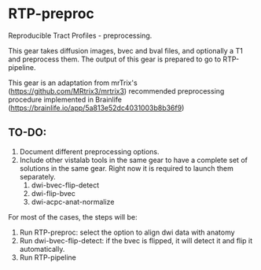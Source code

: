 # RTP-preproc
Reproducible Tract Profiles - preprocessing.

This gear takes diffusion images, bvec and bval files, and optionally a T1 and preprocess them. 
The output of this gear is prepared to go to RTP-pipeline.

This gear is an adaptation from mrTrix's (https://github.com/MRtrix3/mrtrix3) recommended preprocessing procedure implemented in Brainlife (https://brainlife.io/app/5a813e52dc4031003b8b36f9)


## TO-DO:
1. Document different preprocessing options. 
2. Include other vistalab tools in the same gear to have a complete set of solutions in the same gear. Right now it is required to launch them separately. 
    1. dwi-bvec-flip-detect
    2. dwi-flip-bvec
    3. dwi-acpc-anat-normalize



For most of the cases, the steps will be:
1. Run RTP-preproc: select the option to align dwi data with anatomy
2. Run dwi-bvec-flip-detect: if the bvec is flipped, it will detect it and flip it automatically. 
3. Run RTP-pipeline

